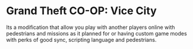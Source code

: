 # Grand Theft CO-OP: Vice City
Its a modification that allow you play with another players online with pedestrians and missions as it planned for or having custom game modes with perks of good sync, scripting language and pedestrians.
